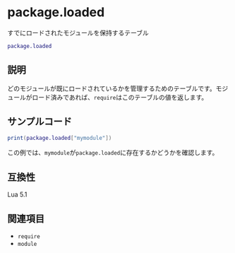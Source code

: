 # package.loaded

すでにロードされたモジュールを保持するテーブル

```lua
package.loaded
```

## 説明

どのモジュールが既にロードされているかを管理するためのテーブルです。モジュールがロード済みであれば、`require`はこのテーブルの値を返します。

## サンプルコード

```lua
print(package.loaded["mymodule"])
```

この例では、`mymodule`が`package.loaded`に存在するかどうかを確認します。

## 互換性

Lua 5.1

## 関連項目

- `require`
- `module`